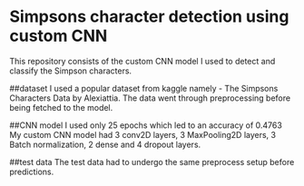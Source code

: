# Simpsons character detection using custom CNN
This repository consists of the custom CNN model I used to detect and classify the Simpson characters. 

##dataset
I used a popular dataset from kaggle namely - The Simpsons Characters Data by Alexiattia. 
The data went through preprocessing before being fetched to the model. 


##CNN model
I used only 25 epochs which led to an accuracy of 0.4763
My custom CNN model had 3 conv2D layers, 3 MaxPooling2D layers, 3 Batch normalization, 2 dense and 4 dropout layers.

##test data
The test data had to undergo the same preprocess setup before predictions.


